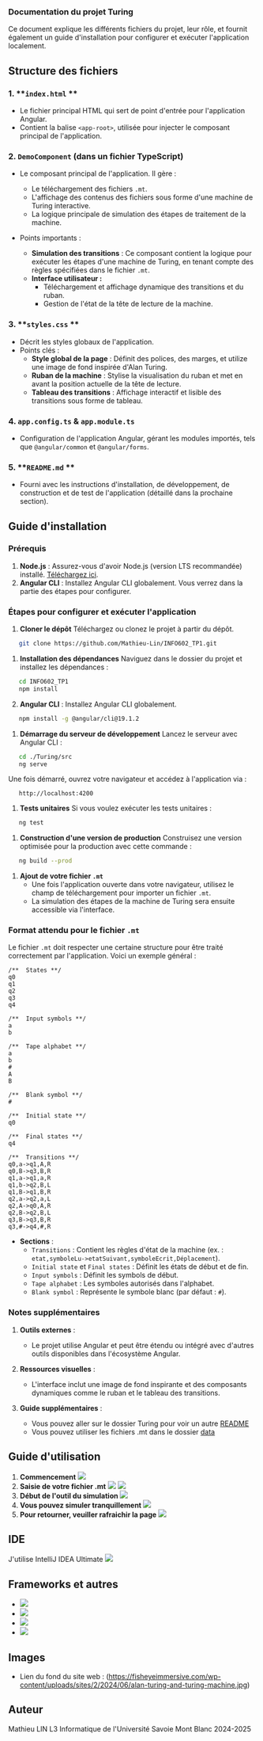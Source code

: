 ### Documentation du projet Turing
Ce document explique les différents fichiers du projet, leur rôle, et fournit également un guide d'installation pour configurer et exécuter l'application localement.

## **Structure des fichiers**
### 1. **`index.html` **
- Le fichier principal HTML qui sert de point d'entrée pour l'application Angular.
- Contient la balise `<app-root>`, utilisée pour injecter le composant principal de l'application.

### 2. **`DemoComponent` (dans un fichier TypeScript)**
- Le composant principal de l'application. Il gère :
    - Le téléchargement des fichiers `.mt`.
    - L'affichage des contenus des fichiers sous forme d'une machine de Turing interactive.
    - La logique principale de simulation des étapes de traitement de la machine.

- Points importants :
    - **Simulation des transitions** : Ce composant contient la logique pour exécuter les étapes d'une machine de Turing, en tenant compte des règles spécifiées dans le fichier `.mt`.
    - **Interface utilisateur :**
        - Téléchargement et affichage dynamique des transitions et du ruban.
        - Gestion de l'état de la tête de lecture de la machine.

### 3. **`styles.css` **
- Décrit les styles globaux de l'application.
- Points clés :
    - **Style global de la page** : Définit des polices, des marges, et utilize une image de fond inspirée d'Alan Turing.
    - **Ruban de la machine** : Stylise la visualisation du ruban et met en avant la position actuelle de la tête de lecture.
    - **Tableau des transitions** : Affichage interactif et lisible des transitions sous forme de tableau.

### 4. **`app.config.ts` & `app.module.ts`**
- Configuration de l'application Angular, gérant les modules importés, tels que `@angular/common` et `@angular/forms`.

### 5. **`README.md` **
- Fourni avec les instructions d'installation, de développement, de construction et de test de l'application (détaillé dans la prochaine section).

## **Guide d'installation**
### **Prérequis**
1. **Node.js** : Assurez-vous d'avoir Node.js (version LTS recommandée) installé. [Téléchargez ici](https://nodejs.org/en).
2. **Angular CLI** : Installez Angular CLI globalement. Vous verrez dans la partie des étapes pour configurer.

### **Étapes pour configurer et exécuter l'application**
1. **Cloner le dépôt** Téléchargez ou clonez le projet à partir du dépôt.
``` bash
   git clone https://github.com/Mathieu-Lin/INFO602_TP1.git
```
1. **Installation des dépendances** Naviguez dans le dossier du projet et installez les dépendances :
``` bash
   cd INFO602_TP1
   npm install
```

2. **Angular CLI** : Installez Angular CLI globalement.
``` bash
   npm install -g @angular/cli@19.1.2
```

1. **Démarrage du serveur de développement** Lancez le serveur avec Angular CLI :
``` bash
   cd ./Turing/src
   ng serve
```
Une fois démarré, ouvrez votre navigateur et accédez à l'application via :
```
   http://localhost:4200
```
1. **Tests unitaires** Si vous voulez exécuter les tests unitaires :
``` bash
   ng test
```
1. **Construction d'une version de production** Construisez une version optimisée pour la production avec cette commande :
``` bash
   ng build --prod
```
1. **Ajout de votre fichier `.mt`**
    - Une fois l'application ouverte dans votre navigateur, utilisez le champ de téléchargement pour importer un fichier `.mt`.
    - La simulation des étapes de la machine de Turing sera ensuite accessible via l'interface.

### **Format attendu pour le fichier `.mt`**
Le fichier `.mt` doit respecter une certaine structure pour être traité correctement par l'application. Voici un exemple général :
```
/**  States **/
q0
q1
q2
q3
q4

/**  Input symbols **/
a
b

/**  Tape alphabet **/
a
b
#
A
B

/**  Blank symbol **/
#

/**  Initial state **/
q0

/**  Final states **/
q4

/**  Transitions **/
q0,a->q1,A,R
q0,B->q3,B,R
q1,a->q1,a,R
q1,b->q2,B,L
q1,B->q1,B,R
q2,a->q2,a,L
q2,A->q0,A,R
q2,B->q2,B,L
q3,B->q3,B,R
q3,#->q4,#,R
```
- **Sections** :
    - `Transitions` : Contient les règles d'état de la machine (ex. : `etat,symboleLu->etatSuivant,symboleEcrit,Déplacement`).
    - `Initial state` et `Final states` : Définit les états de début et de fin.
    - `Input symbols` : Définit les symbols de début.
    - `Tape alphabet` : Les symboles autorisés dans l'alphabet.
    - `Blank symbol` : Représente le symbole blanc (par défaut : `#`).


### **Notes supplémentaires**
1. **Outils externes** :
    - Le projet utilise Angular et peut être étendu ou intégré avec d'autres outils disponibles dans l'écosystème Angular.

2. **Ressources visuelles** :
    - L'interface inclut une image de fond inspirante et des composants dynamiques comme le ruban et le tableau des transitions.

3. **Guide supplémentaires** :
    - Vous pouvez aller sur le dossier Turing pour voir un autre [README](./Turing/README.md)
    - Vous pouvez utiliser les fichiers .mt dans le dossier [data](./Turing/data)

## **Guide d'utilisation**
1. **Commencement**
![](./Turing/assets/page1.png)
2. **Saisie de votre fichier .mt**
![](./Turing/assets/page2.png)
![](./Turing/assets/page3.png)
3. **Début de l'outil du simulation**
![](./Turing/assets/page4.png)
4. **Vous pouvez simuler tranquillement**
![](./Turing/assets/page5.png)
5. **Pour retourner, veuiller rafraichir la page**
![](./Turing/assets/page6.png)

## **IDE**

J'utilise IntelliJ IDEA Ultimate
![](https://img.shields.io/badge/IntelliJ_IDEA-000000.svg?style=for-the-badge&logo=intellij-idea&logoColor=white)

## **Frameworks et autres**
- ![](https://img.shields.io/badge/Angular-DD0031?style=for-the-badge&logo=angular&logoColor=white)
- ![](https://img.shields.io/badge/AngularJS-E23237?style=for-the-badge&logo=angularjs&logoColor=white)
- ![](https://img.shields.io/badge/Node%20js-339933?style=for-the-badge&logo=nodedotjs&logoColor=white)
- ![](https://img.shields.io/badge/ts--node-3178C6?style=for-the-badge&logo=ts-node&logoColor=white)

## **Images**
- Lien du fond du site web : (https://fisheyeimmersive.com/wp-content/uploads/sites/2/2024/06/alan-turing-and-turing-machine.jpg)

## **Auteur**
Mathieu LIN L3 Informatique de l'Université Savoie Mont Blanc 2024-2025